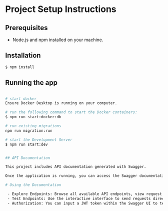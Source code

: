 
# Project Setup Instructions

## Prerequisites

- Node.js and npm installed on your machine.

## Installation

```bash
$ npm install
```

## Running the app

```bash

# start docker
Ensure Docker Desktop is running on your computer.

# run the following command to start the Docker containers:
$ npm run start:docker:db

# run existing migrations
npm run migration:run 

# start the Development Server
$ npm run start:dev


## API Documentation

This project includes API documentation generated with Swagger. 

Once the application is running, you can access the Swagger documentation in your web browser by navigating to the following URL: http://localhost:3000/api

# Using the Documentation

 - Explore Endpoints: Browse all available API endpoints, view request parameters, response schemas, and possible HTTP status codes.
 - Test Endpoints: Use the interactive interface to send requests directly to the API from your browser.
 - Authorization: You can input a JWT token within the Swagger UI to test protected endpoints.
```


